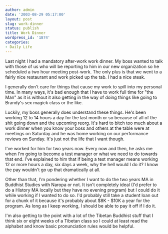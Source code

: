 ```yaml
---
author: admin
date: '2003-08-29 05:17:00'
layout: post
slug: work-dinner
status: publish
title: Work Dinner
wordpress_id: '1874'
categories:
- Daily Life
---
```

Last night I had a mandatory after-work work dinner. My boss wanted to talk with those of us who will be reporting to him in our new organization so he scheduled a two hour meeting post-work. The only plus is that we went to a fairly nice restaurant and work picked up the tab. I had a nice steak.

I generally don&apos;t care for things that cause my work to spill into my personal time. In many ways, it&apos;s bad enough that I have to work full time for "the Man" as it is without it also getting in the way of doing things like going to Brandy&apos;s sex magick class or the like. 

Luckily, my boss generally does understand these things. He&apos;s been working 12 to 14 hours a day for the last month or so because of all of the shit going down and the upcoming reorg. It&apos;s hard to bitch too much about a work dinner when you know your boss and others at the table were at meetings on Saturday and he was home working on our performance reviews on Sunday. It&apos;s just not the life that I want though.

I&apos;ve worked for him for two years now. Every now and then, he asks me when I&apos;m going to become a test manager or what we need to do towards that end. I&apos;ve explained to him that if being a test manager means working 12 or more hours a day, six days a week, why the hell would I do it? I know the pay wouldn&apos;t go up that dramatically at all.

Other than that, I&apos;m pondering whether I want to do the two years MA in Buddhist Studies with Naropa or not. It isn&apos;t completely ideal (I&apos;d prefer to do a History MA locally but they have no evening program) but I could do it while working if I wanted to do so. I&apos;d probably still take a student loan out for a chunk of it because it&apos;s probably about $8K - $10K a year for the program. As long as I keep working, I should be able to pay it off if I do it.

I&apos;m also getting to the point with a lot of the Tibetan Buddhist stuff that I think six or eight weeks of a Tibetan class so I could at least read the alphabet and know basic pronunciation rules would be helpful.
